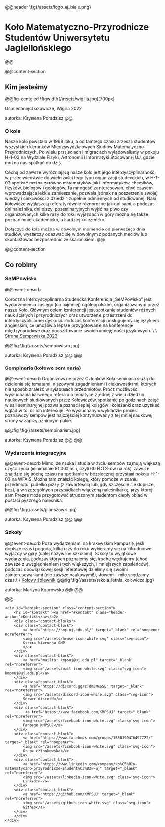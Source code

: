 @@header
    <!-- <img src="/assets/logo_uj_biale.png" /> -->
\fig{/assets/logo_uj_biale.png}
# Koło Matematyczno-Przyrodnicze Studentów Uniwersytetu Jagiellońskiego
@@

@@content-section
<!-- <div id="about-section" class="content-section"> -->
## Kim jesteśmy

@@fig-centered
\figwidth{/assets/wigilia.jpg}{700px}

Uśmiechnięci kołowicze, Wigilia 2022

autorka: Ksymena Poradzisz
@@


### O kole

Nasze koło powstało w 1998 roku,
a od tamtego czasu zrzesza studentów wszystkich kierunków Międzywydziałowych Studiów Matematyczno-Przyrodniczych.
Po wielu przejściach i migracjach wylądowaliśmy w pokoju H-1-03 na Wydziale Fizyki,
Astronomii i Informatyki Stosowanej UJ, gdzie można nas spotkać do dziś.

Cechą od zawsze wyróżniającą nasze koło jest jego interdyscyplinarność; w przeciwieństwie do większości tego typu organizacji studenckich,
w H-1-03 spotkać można zarówno matematyków jak i informatyków, chemików, fizyków, biologów i geologów.
Ta mnogość zainteresowań, choć czasem wprowadzająca lekkie zamieszanie,
pozwala jednak na poszerzenie swojej wiedzy i ciekawości z dziedzin zupełnie odmiennych od studiowanej.
Nasi kołowicze wygłaszają referaty równie różnorodne jak oni sami, a podczas dni naleśnika, dni pizzy,
poseminaryjnych wyjść na piwo czy organizowanych kilka razy do roku wyjazdach w góry można się także poznać mniej akademicko,
a bardziej koleżeńsko.

Dołączyć do koła można w dowolnym momencie od pierwszego dnia studiów,
wystarczy odezwać się w dowolnym z podanych mediów lub skontaktować bezpośrednio ze skarbnikiem.
@@

@@content-section
## Co robimy

### SeMPowisko
@@event-descrb


Coroczna Interdyscyplinarna Studencka Konferencja „SeMPowisko” jest wydarzeniem o zasięgu (co najmniej) ogólnopolskim,
organizowanym przez nasze Koło. 
Głównym celem konferencji jest spotkanie studentów różnych nauk ścisłych i przyrodniczych oraz
utworzenie przestrzeni do interdyscyplinarnej dyskusji.
Podczas konferencji posługujemy się językiem angielskim,
co umożliwia lepsze przygotowanie na konferencje międzynarodowe oraz podszlifowanie swoich umiejętności językowych. \\
\\
[Strona Sempowiska 2023](https://sempowisko.com/home/sempowisko-2023/)

@@fig
\fig{/assets/sempowisko.jpg}

autorka: Ksymena Poradzisz
@@
@@




### Sempinaria (kołowe seminaria)
@@event-descrb
Organizowane przez Członków Koła seminaria służą do dzielenia się tematami,
niszowymi zagadnieniami i ciekawostkami, których nie sposób znaleźć w sylabusach przedmiotów.
Prócz możliwości wysłuchania barwnego referatu o tematyce z jednej z wielu dziedzin naukowych studiowanych przez Kołowiczów,
spotkanie po godzinach zajęć w sali seminaryjnej pozwala poznać lepiej kolegów i koleżanki oraz uzyskać wgląd w to, co ich interesuje.
Po wysłuchanym wykładzie proces poznawczy sempów jest najczęściej kontynuowany z tej mniej naukowej strony w zaprzyjaźnionym pubie.
<!-- T.E.A. Time cenzura -->

@@fig
\fig{/assets/sempinarium.jpg}

autorka: Ksymena Poradzisz
@@
@@




### Wydarzenia integracyjne
@@event-descrb
Mimo, że nauka i studia w życiu sempów zajmują większą część życia (minimalnie 81 000 min, czyli 60 ECTS-ów na rok),
zawsze znajdzie się trochę czasu na spotkanie w bezpiecznej przystani pokoju H-1-03 na WFAIS.
Można tam znaleźć kolegę, który pomoże w zdaniu przedmiotu, pudełko pizzy
(z zawartością lub, gdy szczęście nie dopisze, bez), a w szczególnych przypadkach włączoną naleśnikarkę,
przy której sam Prezes może przygotować strudzonym studentom ciepły obiad w postaci pysznego naleśnika.

@@fig
\fig{/assets/planszowki.jpg}

autorka: Ksymena Poradzisz
@@
@@




### Szkoły
@@event-descrb
Poza wydarzeniami na krakowskim kampusie, jeśli dopisze czas i pogoda,
kilka razy do roku wybieramy się na kilkudniowe wyjazdy w góry (dalej nazywane szkołami).
Szkoły to wyjątkowe wydarzenia, podczas których poznajemy się,
trochę wędrujemy (choć zawsze z uwzględnieniem i tych większych,
i mniejszych zapaleńców), podczas obowiązkowej sesji referatowej dzielimy się swoimi zainteresowaniami
(nie zawsze naukowymi!), słowem – miło spędzamy czas.\\
\\
[Kołowy śpiewnik](/spiewnik/)
@@fig
\fig{/assets/szkola_letnia_kolowicze.jpg}

autorka: Martyna Koprowska
@@
@@

@@

~~~
<div id="kontakt-section" class="content-section">
    <h2 id="kontakt" ><a href="#kontakt" class="header-anchor">Kontakt</a></h2>
    <div class="contact-blocks">
    <div class="contact-block">
        <a href="https://smp.uj.edu.pl/" target="_blank" rel="noopener noreferrer">
        <img src="/assets/house-icon-white.svg" class="svg-icon">
        Strona kierunku SMP
        </a>
    </div>
    <div class="contact-block">
        <a href="mailto: kmpsuj@uj.edu.pl" target="_blank" rel="noreferrer">
        <img src="/assets/mail-icon-white.svg" class="svg-icon"> kmpsuj@uj.edu.pl</a>
    </div>
    <div class="contact-block">
        <a href="https://discord.gg/zTdm3MA6SE" target="_blank" rel="noreferrer">
        <img src="/assets/discord-icon-white.svg" class="svg-icon">
        Serwer discord</a>
    </div>
    <div class="contact-block">
         <a href="https://www.facebook.com/KMPSUJ" target="_blank" rel="noreferrer">
        <img src="/assets/facebook-icon-white.svg" class="svg-icon"> 
        Fanpage KMPSUJ</a>
    </div>
    <div class="contact-block">
        <a href="https://www.facebook.com/groups/1538199476497722/" target="_blank" rel="noopener">
        <img src="/assets/facebook-icon-white.svg" class="svg-icon"> 
        Grupa członkowska</a>
    </div>
    <div class="contact-block">
        <a href="https://www.linkedin.com/company/ko%C5%82o-matematyczno-przyrodnicze-student%C3%B3w-uj" target="_blank" rel="noreferrer">
        <img src="/assets/linkedin-icon-white.svg" class="svg-icon"> 
        LinkedIn</a>
    </div>
    <div class="contact-block">
        <a href="https://github.com/KMPSUJ" target="_blank" rel="noreferrer">
        <img src="/assets/github-icon-white.svg" class="svg-icon"> 
        Github</a>
    </div>
    </div>
</div>
~~~

